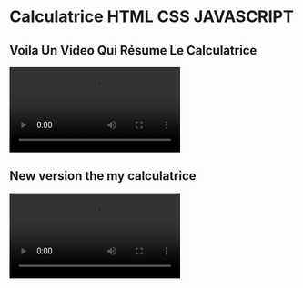 # Calculatrice HTML CSS JAVASCRIPT
## Voila Un Video Qui Résume Le Calculatrice
<video src="https://user-images.githubusercontent.com/115188113/215569833-c48cd1cc-a3b7-4130-af87-bfde7e57ebf9.webm"><\video>

## New version the my calculatrice 
<video src="https://user-images.githubusercontent.com/115188113/216150659-e0f41f7a-166b-4a6a-be53-41deb144ca08.webm">
 ## DPour Tester [Démo](https://ibrataha8.github.io/calculatrice-simple/)

